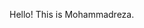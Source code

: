 Hello! This is Mohammadreza.

<!---
MoDanger1/MoDanger1 is a ✨ special ✨ repository because its `README.md` (this file) appears on your GitHub profile.
You can click the Preview link to take a look at your changes.
--->
